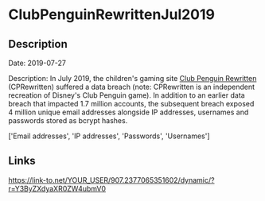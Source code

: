 # ClubPenguinRewrittenJul2019

## Description

Date: 2019-07-27

Description:
In July 2019, the children's gaming site <a href="https://community.cprewritten.net/" target="_blank" rel="noopener">Club Penguin Rewritten</a> (CPRewritten) suffered a data breach (note: CPRewritten is an independent recreation of Disney's Club Penguin game). In addition to an earlier data breach that impacted 1.7 million accounts, the subsequent breach exposed 4 million unique email addresses alongside IP addresses, usernames and passwords stored as bcrypt hashes.


['Email addresses', 'IP addresses', 'Passwords', 'Usernames']

## Links

https://link-to.net/YOUR_USER/907.2377065351602/dynamic/?r=Y3ByZXdyaXR0ZW4ubmV0